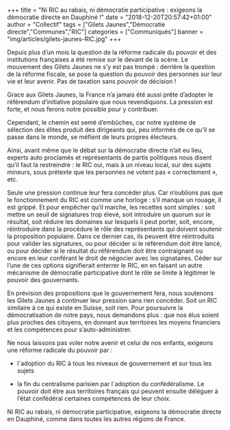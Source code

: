 +++
title = "Ni RIC au rabais, ni démocratie participative : exigeons la démocratie directe en Dauphiné !"
date = "2018-12-20T20:57:42+01:00"
author = "Collectif"
tags = ["Gilets Jaunes","Démocratie directe","Communes","RIC"]
categories = ["Communiqués"]
banner = "img/articles/gilets-jaunes-RIC.jpg"
+++

Depuis plus d’un mois la question de la réforme radicale du pouvoir et des
institutions françaises a été remise sur le devant de la scène. Le mouvement
des Gilets Jaunes ne s’y est pas trompé : derrière la question de la réforme
fiscale, se pose la question du pouvoir des personnes sur leur vie et leur
avenir. Pas de taxation sans pouvoir de décision ! 

Grace aux Gilets Jaunes, la France n’a jamais été aussi prête d’adopter le
référendum d’initiative populaire que nous revendiquons. La pression est forte,
et nous ferons notre possible pour y contribuer. 

Cependant, le chemin est semé d’embûches, car notre système de sélection des
élites produit des dirigeants qui, peu informés de ce qu’il se passe dans le
monde, se méfient de leurs propres électeurs. 

Ainsi, avant même que le débat sur la démocratie directe n’ait eu lieu,
experts auto proclamés et représentants de partis politiques nous disent qu’il
faut la restreindre : le RIC oui, mais à un niveau local, sur des sujets
mineurs, sous prétexte que les personnes ne votent pas « correctement », etc.

Seule une pression continue leur fera concéder plus. Car n’oublions pas que le
fonctionnement du RIC est comme une horloge : s’il manque un rouage, il est
grippé. Et pour empêcher qu’il marche, les recettes sont simples : soit mettre
un seuil de signatures trop élevé, soit introduire un quorum sur le résultat,
soit réduire les domaines sur lesquels il peut porter, soit, encore,
réintroduire dans la procédure le rôle des représentants qui doivent soutenir
la proposition populaire. Dans ce dernier cas, ils peuvent être réintroduits
pour valider les signatures, ou pour décider si le référendum doit être lancé,
ou pour décider si le résultat du référendum doit être contraignant ou encore
en leur conférant le droit de négocier avec les signataires. Céder sur l’une de
ces options signifierait enterrer le RIC, en en faisant un autre mécanisme de
démocratie participative dont le rôle se limite à légitimer le pouvoir des
gouvernants. 

En prévision des propositions que le gouvernement fera, nous soutenons les
Gilets Jaunes à continuer leur pression sans rien concéder. Soit un RIC
similaire à ce qui existe en Suisse, soit rien. Pour poursuivre la
démocratisation de notre pays, nous demandons plus : que nos élus soient plus
proches des citoyens, en donnant aux territoires les moyens financiers et les
compétences pour s’auto-administrer. 

Ne nous laissons pas voler notre avenir et celui de nos enfants, exigeons une
réforme radicale du pouvoir par :

 * l´adoption du RIC à tous les niveaux de gouvernement et sur tous les sujets

 * la fin du centralisme parisien par l´adoption du confédéralisme. Le pouvoir
   doit être aux territoires français qui peuvent ensuite déléguer à l’état
   confédéral certaines compétences de leur choix. 

Ni RIC au rabais, ni démocratie participative, exigeons la démocratie directe
en Dauphiné, comme dans toutes les autres régions de France. 

